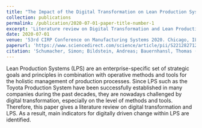 ```yaml
---
title: "The Impact of the Digital Transformation on Lean Production Systems"
collection: publications
permalink: /publication/2020-07-01-paper-title-number-1
excerpt: 'Literature review on Digital Transformation and Lean Production System 4.0.'
date: 2020-07-01
venue: '53rd CIRP Conference on Manufacturing Systems 2020. Chicago, IL, USA'
paperurl: 'https://www.sciencedirect.com/science/article/pii/S2212827120306764'
citation: 'Schumacher, Simon; Bildstein, Andreas; Bauernhansl, Thomas (2020). &quot;The Impact of the Digital Transformation on Lean Production Systems&quot; <i>Procedia CIRP 93</i>. (2020), p. 783-788.'
---
```

Lean Production Systems (LPS) are an enterprise-specific set of strategic goals and principles in combination with operative methods and tools for the holistic management of production processes. Since LPS such as the Toyota Production System have been successfully established in many companies during the past decades, they are nowadays challenged by digital transformation, especially on the level of methods and tools. Therefore, this paper gives a literature review on digital transformation and LPS. As a result, main indicators for digitally driven change within LPS are identified.
